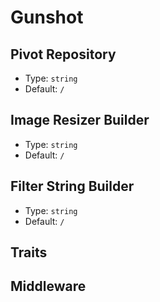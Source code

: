 
# Gunshot

## Pivot Repository

- Type: `string`
- Default: `/`

## Image Resizer Builder

- Type: `string`
- Default: `/`

## Filter String Builder

- Type: `string`
- Default: `/`

## Traits

## Middleware